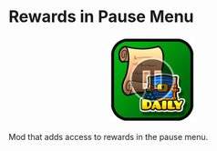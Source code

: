# Rewards in Pause Menu

<p align="center"><img src="logo.png" width="150" alt="the mod's logo" /></p>

Mod that adds access to rewards in the pause menu.